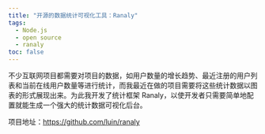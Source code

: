 ```yaml
---
title: "开源的数据统计可视化工具：Ranaly"
tags:
  - Node.js
  - open source
  - ranaly
toc: false
---
```


不少互联网项目都需要对项目的数据，如用户数量的增长趋势、最近注册的用户列表和当前在线用户数量等进行统计，而我最近在做的项目需要将这些统计数据以图表的形式展现出来。为此我开发了统计框架 Ranaly，以使开发者只需要简单地配置就能生成一个强大的统计数据可视化后台。

项目地址：<a href="https://github.com/luin/ranaly">https://github.com/luin/ranaly</a>
